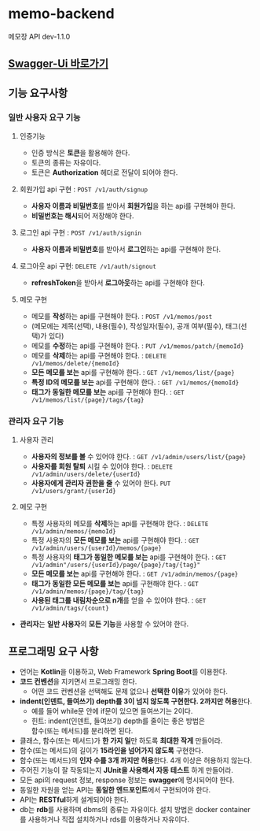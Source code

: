 # memo-backend

메모장 API dev-1.1.0

## [Swagger-Ui 바로가기](localhost/swagger-ui/index.html)

## 기능 요구사항

### 일반 사용자 요구 기능
1. 인증기능
    - 인증 방식은 **토큰**을 활용해야 한다.
    - 토큰의 종류는 자유이다.
    - 토큰은 **Authorization** 헤더로 전달이 되어야 한다.

2. 회원가입 api 구현 : `POST /v1/auth/signup`
    - **사용자 이름과 비밀번호**를 받아서 **회원가입**을 하는 api를 구현해야 한다.
    - **비밀번호는 해시**되어 저장해야 한다.

3. 로그인 api 구현 : `POST /v1/auth/signin`
    - **사용자 이름과 비밀번호**를 받아서 **로그인**하는 api를 구현해야 한다.
   
4. 로그아웃 api 구현: `DELETE /v1/auth/signout`
    - **refreshToken**을 받아서 **로그아웃**하는 api를 구현해야 한다.

4. 메모 구현
    - 메모를 **작성**하는 api를 구현해야 한다. : `POST /v1/memos/post`
    - (메모에는 제목(선택), 내용(필수), 작성일자(필수), 공개 여부(필수), 태그(선택)가 있다)
    - 메모를 **수정**하는 api를 구현해야 한다. : `PUT /v1/memos/patch/{memoId}`
    - 메모를 **삭제**하는 api를 구현해야 한다. : `DELETE /v1/memos/delete/{memoId}`
    - **모든 메모를 보는** api를 구현해야 한다. : `GET /v1/memos/list/{page}`
    - **특정 ID의 메모를 보는** api를 구현해야 한다. : `GET /v1/memos/{memoId}`
    - **태그가 동일한 메모를 보는** api를 구현해야 한다. : `GET /v1/memos/list/{page}/tags/{tag}`

### 관리자 요구 기능
1. 사용자 관리
    - **사용자의 정보를 볼** 수 있어야 한다. : `GET /v1/admin/users/list/{page}`
    - **사용자를 회원 탈퇴** 시킬 수 있어야 한다. : `DELETE /v1/admin/users/delete/{userId}`
    - **사용자에게 관리자 권한을 줄** 수 있어야 한다. `PUT /v1/users/grant/{userId}`

2. 메모 구현
    - 특정 사용자의 메모를 **삭제**하는 api를 구현해야 한다. : `DELETE /v1/admin/memos/{memoId}`
    - 특정 사용자의 **모든 메모를 보는** api를 구현해야 한다. : `GET /v1/admin/users/{userId}/memos/{page}`
    - 특정 사용자의 **태그가 동일한 메모를 보는** api를 구현해야 한다. : `GET /v1/admin"/users/{userId}/page/{page}/tag/{tag}"`
    - **모든 메모를 보는** api를 구현해야 한다. : `GET /v1/admin/memos/{page}`
    - **태그가 동일한 모든 메모를 보는** api를 구현해야 한다. : `GET /v1/admin/memos/{page}/tag/{tag}`
    - **사용된 태그를 내림차순으로 n개**를 얻을 수 있어야 한다. : `GET /v1/admin/tags/{count}`
  - **관리자**는 **일반 사용자**의 **모든 기능**을 사용할 수 있어야 한다.

## 프로그래밍 요구 사항
- 언어는 **Kotlin**을 이용하고, Web Framework **Spring Boot**를 이용한다.
- **코드 컨벤션**을 지키면서 프로그래밍 한다.
    - 어떤 코드 컨벤션을 선택해도 문제 없으나 **선택한 이유**가 있어야 한다.
- **indent(인덴트, 들여쓰기) depth를 3이 넘지 않도록 구현한다. 2까지만 허용**한다.
    - 예를 들어 while문 안에 if문이 있으면 들여쓰기는 2이다.
    - 힌트: indent(인덴트, 들여쓰기) depth를 줄이는 좋은 방법은<br>
    함수(또는 메서드)를 분리하면 된다.
- 클래스, 함수(또는 메서드)가 **한 가지 일**만 하도록 **최대한 작게** 만들어라.
- 함수(또는 메서드)의 길이가 **15라인을 넘어가지 않도록** 구현한다.
- 함수(또는 메서드)의 **인자 수를 3개 까지만 허용**한다. 4개 이상은 허용하지 않는다.
- 주어진 기능이 잘 작동되는지 **JUnit을 사용해서 자동 테스트** 하게 만들어라.
- 모든 api의 request 정보, response 정보는 **swagger**에 명시되어야 한다.
- 동일한 자원을 얻는 API는 **동일한 엔드포인트**에서 구현되어야 한다. 
- API는 **RESTful**하게 설계되어야 한다.
- db는 **rdb**를 사용하며 dbms의 종류는 자유이다. 설치 방법은 docker container를 사용하거나 직접 설치하거나 rds를 이용하거나 자유이다.
